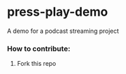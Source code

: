 # press-play-demo
A demo for a podcast streaming project


### How to contribute:
1. Fork this repo
